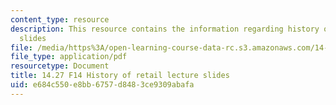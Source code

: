 ```yaml
---
content_type: resource
description: This resource contains the information regarding history of retail lecture
  slides
file: /media/https%3A/open-learning-course-data-rc.s3.amazonaws.com/14-27-economics-and-e-commerce-fall-2014/e684c550e8bb6757d8483ce9309abafa_MIT14_27F14_lecslide12a.pdf
file_type: application/pdf
resourcetype: Document
title: 14.27 F14 History of retail lecture slides
uid: e684c550-e8bb-6757-d848-3ce9309abafa
---
```


